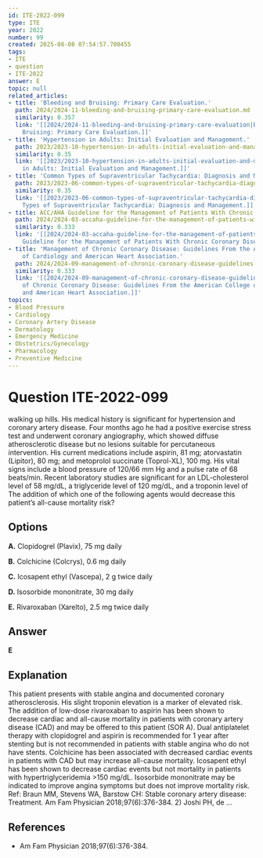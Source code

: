 ```yaml
---
id: ITE-2022-099
type: ITE
year: 2022
number: 99
created: 2025-08-08 07:54:57.700455
tags:
- ITE
- question
- ITE-2022
answer: E
topic: null
related_articles:
- title: 'Bleeding and Bruising: Primary Care Evaluation.'
  path: 2024/2024-11-bleeding-and-bruising-primary-care-evaluation.md
  similarity: 0.357
  link: '[[2024/2024-11-bleeding-and-bruising-primary-care-evaluation|Bleeding and
    Bruising: Primary Care Evaluation.]]'
- title: 'Hypertension in Adults: Initial Evaluation and Management.'
  path: 2023/2023-10-hypertension-in-adults-initial-evaluation-and-management.md
  similarity: 0.35
  link: '[[2023/2023-10-hypertension-in-adults-initial-evaluation-and-management|Hypertension
    in Adults: Initial Evaluation and Management.]]'
- title: 'Common Types of Supraventricular Tachycardia: Diagnosis and Management.'
  path: 2023/2023-06-common-types-of-supraventricular-tachycardia-diagnosis-and-m.md
  similarity: 0.35
  link: '[[2023/2023-06-common-types-of-supraventricular-tachycardia-diagnosis-and-m|Common
    Types of Supraventricular Tachycardia: Diagnosis and Management.]]'
- title: ACC/AHA Guideline for the Management of Patients With Chronic Coronary Disease.
  path: 2024/2024-03-accaha-guideline-for-the-management-of-patients-with-chronic.md
  similarity: 0.333
  link: '[[2024/2024-03-accaha-guideline-for-the-management-of-patients-with-chronic|ACC/AHA
    Guideline for the Management of Patients With Chronic Coronary Disease.]]'
- title: 'Management of Chronic Coronary Disease: Guidelines From the American College
    of Cardiology and American Heart Association.'
  path: 2024/2024-09-management-of-chronic-coronary-disease-guidelines-from-the-a.md
  similarity: 0.333
  link: '[[2024/2024-09-management-of-chronic-coronary-disease-guidelines-from-the-a|Management
    of Chronic Coronary Disease: Guidelines From the American College of Cardiology
    and American Heart Association.]]'
topics:
- Blood Pressure
- Cardiology
- Coronary Artery Disease
- Dermatology
- Emergency Medicine
- Obstetrics/Gynecology
- Pharmacology
- Preventive Medicine
---
```


# Question ITE-2022-099

walking up hills. His medical history is significant for hypertension and coronary artery disease. Four months ago he had a positive exercise stress test and underwent coronary angiography, which showed diffuse atherosclerotic disease but no lesions suitable for percutaneous intervention. His current medications include aspirin, 81 mg; atorvastatin (Lipitor), 80 mg; and metoprolol succinate (Toprol-XL), 100 mg. His vital signs include a blood pressure of 120/66 mm Hg and a pulse rate of 68 beats/min. Recent laboratory studies are significant for an LDL-cholesterol level of 58 mg/dL, a triglyceride level of 120 mg/dL, and a troponin level of The addition of which one of the following agents would decrease this patient’s all-cause mortality risk?

## Options

**A.** Clopidogrel (Plavix), 75 mg daily

**B.** Colchicine (Colcrys), 0.6 mg daily

**C.** Icosapent ethyl (Vascepa), 2 g twice daily

**D.** Isosorbide mononitrate, 30 mg daily

**E.** Rivaroxaban (Xarelto), 2.5 mg twice daily

## Answer

**E**

## Explanation

This patient presents with stable angina and documented coronary atherosclerosis. His slight troponin
elevation is a marker of elevated risk. The addition of low-dose rivaroxaban to aspirin has been shown to
decrease cardiac and all-cause mortality in patients with coronary artery disease (CAD) and may be offered
to this patient (SOR A). Dual antiplatelet therapy with clopidogrel and aspirin is recommended for 1 year
after stenting but is not recommended in patients with stable angina who do not have stents. Colchicine has
been associated with decreased cardiac events in patients with CAD but may increase all-cause mortality.
Icosapent ethyl has been shown to decrease cardiac events but not mortality in patients with
hypertriglyceridemia >150 mg/dL. Isosorbide mononitrate may be indicated to improve angina symptoms
but does not improve mortality risk.
Ref: Braun MM, Stevens WA, Barstow CH: Stable coronary artery disease: Treatment. Am Fam Physician  2018;97(6):376-384.
2) Joshi PH, de ...

## References

- Am Fam Physician  2018;97(6):376-384.
